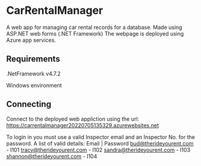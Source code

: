 # CarRentalManager
A web app for managing car rental records for a database.
Made using ASP.NET web forms (.NET Framework)
The webpage is deployed using Azure app services.

## Requirements
.NetFramework v4.7.2

Windows environment

## Connecting
Connect to the deployed web appliction using the url:
https://carrentalmanager20220705135329.azurewebsites.net

To login in you must use a valid Inspector email and an Inspector No. for the password.
A list of valid details:
        Email              | Password
bud@therideyourent.com     -   I101 
tracy@therideyourent.com   -   I102 
sandra@therideyourent.com  -   I103 
shannon@therideyourent.com -   I104

